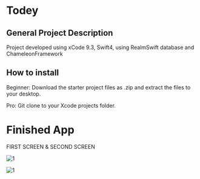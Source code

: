 # Todey


## General Project Description
Project developed using xCode 9.3, Swift4, using RealmSwift database and ChameleonFramework


## How to install
Beginner: Download the starter project files as .zip and extract the files to your desktop.

Pro: Git clone to your Xcode projects folder.

# Finished App
FIRST SCREEN & SECOND SCREEN

![1](https://user-images.githubusercontent.com/35500199/40962818-57533fd2-68af-11e8-8b2c-239cf1f45dc2.png)

![1](https://user-images.githubusercontent.com/35500199/40962894-8f9b6374-68af-11e8-8608-b49c29775828.png)
